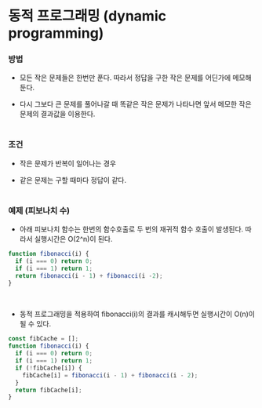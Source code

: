 # 동적 프로그래밍 (dynamic programming)

### 방법

* 모든 작은 문제들은 한번만 푼다. 따라서 정답을 구한 작은 문제를 어딘가에 메모해둔다.

* 다시 그보다 큰 문제를 풀어나갈 때 똑같은 작은 문제가 나타나면 앞서 메모한 작은 문제의 결과값을 이용한다.
<br><br>

### 조건

* 작은 문제가 반복이 일어나는 경우

* 같은 문제는 구할 때마다 정답이 같다.
<br><br>

### 예제 (피보나치 수)

* 아래 피보나치 함수는 한번의 함수호출로 두 번의 재귀적 함수 호출이 발생된다. 따라서 실행시간은 O(2^n)이 된다.

```javascript
function fibonacci(i) {
  if (i === 0) return 0;
  if (i === 1) return 1;
  return fibonacci(i - 1) + fibonacci(i -2);
}
```
<br>

* 동적 프로그래밍을 적용하여 fibonacci(i)의 결과를 캐시해두면 실행시간이 O(n)이 될 수 있다.

```javascript
const fibCache = [];
function fibonacci(i) {
  if (i === 0) return 0;
  if (i === 1) return 1;
  if (!fibCache[i]) {
    fibCache[i] = fibonacci(i - 1) + fibonacci(i - 2);
  }
  return fibCache[i];
}
```




